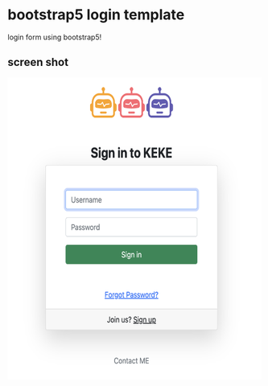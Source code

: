 # bootstrap5 login template

login form using bootstrap5!


## screen shot
<img src="./img/login_ui.png" width="600" height="600"/>